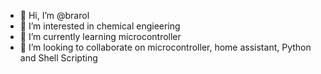 - 👋 Hi, I’m @brarol
- 👀 I’m interested in chemical engieering
- 🌱 I’m currently learning microcontroller
- 💞️ I’m looking to collaborate on microcontroller, home assistant, Python and Shell Scripting

<!---
brarol/brarol is a ✨ special ✨ repository because its `README.md` (this file) appears on your GitHub profile.
You can click the Preview link to take a look at your changes.
--->
